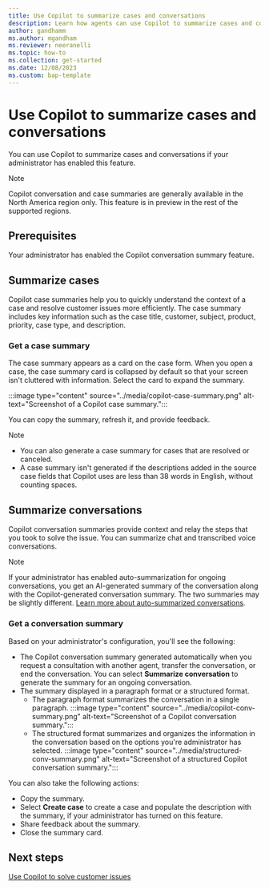 ```yaml
---
title: Use Copilot to summarize cases and conversations
description: Learn how agents can use Copilot to summarize cases and conversations in Customer Service workspace.
author: gandhamm 
ms.author: mgandham 
ms.reviewer: neeranelli 
ms.topic: how-to 
ms.collection: get-started 
ms.date: 12/08/2023
ms.custom: bap-template 
---
```


# Use Copilot to summarize cases and conversations 

You can use Copilot to summarize cases and conversations if your administrator has enabled this feature.

> [!NOTE]
> Copilot conversation and case summaries are generally available in the North America region only. This feature is in preview in the rest of the supported regions.

## Prerequisites

Your administrator has enabled the Copilot conversation summary feature.

## Summarize cases

Copilot case summaries help you to quickly understand the context of a case and resolve customer issues more efficiently. The case summary includes key information such as the case title, customer, subject, product, priority, case type, and description.

### Get a case summary

The case summary appears as a card on the case form. When you open a case, the case summary card is collapsed by default so that your screen isn't cluttered with information. Select the card to expand the summary.

:::image type="content" source="../media/copilot-case-summary.png" alt-text="Screenshot of a Copilot case summary.":::

You can copy the summary, refresh it, and provide feedback.

> [!NOTE]
> - You can also generate a case summary for cases that are resolved or canceled.
> - A case summary isn't generated if the descriptions added in the source case fields that Copilot uses are less than 38 words in English, without counting spaces.

## Summarize conversations

Copilot conversation summaries provide context and relay the steps that you took to solve the issue. You can summarize chat and transcribed voice conversations.

> [!NOTE]
> If your administrator has enabled auto-summarization for ongoing conversations, you get an AI-generated summary of the conversation along with the Copilot-generated conversation summary. The two summaries may be slightly different. [Learn more about auto-summarized conversations](cs-ai-generated-summary.md).

### Get a conversation summary

Based on your administrator's configuration, you'll see the following:

- The Copilot conversation summary generated automatically when you request a consultation with another agent, transfer the conversation, or end the conversation. You can select **Summarize conversation** to generate the summary for an ongoing conversation.
- The summary displayed in a paragraph format or a structured format.
  - The paragraph format summarizes the conversation in a single paragraph.
     :::image type="content" source="../media/copilot-conv-summary.png" alt-text="Screenshot of a Copilot conversation summary.":::
  - The structured format summarizes and organizes the information in the conversation based on the options you're administrator has selected. 
     :::image type="content" source="../media/structured-conv-summary.png" alt-text="Screenshot of a structured Copilot conversation summary.":::
       
You can also take the following actions:

- Copy the summary.
- Select **Create case** to create a case and populate the description with the summary, if your administrator has turned on this feature.
- Share feedback about the summary.
- Close the summary card.

## Next steps

[Use Copilot to solve customer issues](use-copilot-features.md)

